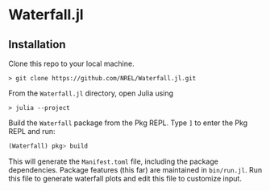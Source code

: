 # Waterfall.jl

## Installation

Clone this repo to your local machine.

```
> git clone https://github.com/NREL/Waterfall.jl.git
```

From the `Waterfall.jl` directory, open Julia using

```
> julia --project
```

Build the `Waterfall` package from the Pkg REPL. Type `]` to enter the Pkg REPL and run:

```julia
(Waterfall) pkg> build
```

This will generate the `Manifest.toml` file, including the package dependencies.
Package features (this far) are maintained in `bin/run.jl`.
Run this file to generate waterfall plots and edit this file to customize input.